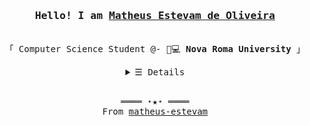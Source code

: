 <h3 align="center"><samp>Hello! I am <b><a rel="nofollow noopener noreferrer" target="_blank" href="https://github.com/matheus-estevam">Matheus Estevam de Oliveira</a></b></samp></h3>
<p align="center"><br>
  <samp>
    「 Computer Science Student @- 👾💻 <b>Nova Roma University</b> 」<br>
  </samp>
</p>
<details align="center">
   <summary> <samp>&#9776; Details</samp></summary>
   <p align="center">
     <br>
      <imgg alt="C#" src="https://img.shields.io/badge/c%23-%23239120.svg?style=for-the-badge&logo=c-sharp&logoColor=white">
      <img alt="Javascript" src="https://img.shields.io/badge/JavaScript-323330?style=for-the-badge&logo=javascript&logoColor=F7DF1E">
      <img alt="HTML" src="https://img.shields.io/badge/HTML5-E34F26?style=for-the-badge&logo=html5&logoColor=white">
      <img alt="CSS" src="https://img.shields.io/badge/CSS3-1572B6?style=for-the-badge&logo=css3&logoColor=white">
      <img alt="React" src="https://img.shields.io/badge/react-%2320232a.svg?style=for-the-badge&logo=react&logoColor=%2361DAFB">
  <br>
  <div align="center">  
  <img width="49%" height="195px" src="https://github-readme-stats.vercel.app/api?username=matheus-estevam&show_icons=true&count_private=true&hide_border=true&title_color=6593e1&icon_color=00bfbf&text_color=c9d1d9&bg_color=0d1117"/> 
  <img width="41%" height="195px" src="https://github-readme-stats.vercel.app/api/top-langs/?username=matheus-estevam&layout=compact&hide_border=true&title_color=6593e1&text_color=fff&bg_color=0d1117" />
</div><br>
    Check out my <a rel="nofollow noopener noreferrer" target="_blank" href="https://docs.google.com/document/d/1Ndwgfulq3wZa3sLpF9MHLhoKW3JN9WA8hSLGv-znIkE/edit?usp=sharing">Resumé</a><br>
     <img alt="GitHub hits" src="https://img.shields.io/badge/profile%20update-march%202023-orange">
  </samp>
  </p>
</details>
<br>
<samp>
  <p align="center">
    ════ ⋆★⋆ ════<br>
    From <a href="https://github.com/matheus-estevam">matheus-estevam</a>
  </p>
</samp>
  


